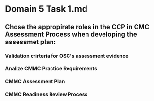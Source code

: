# Domain 5 Task 1.md
## Chose the appropirate roles in the CCP in CMC Assessment Process when developing the assessmet plan:
### Validation crirteria for OSC's assessment evidence
### Analize CMMC Practice Requirements
### CMMC Assessment Plan
### CMMC Readiness Review Process
